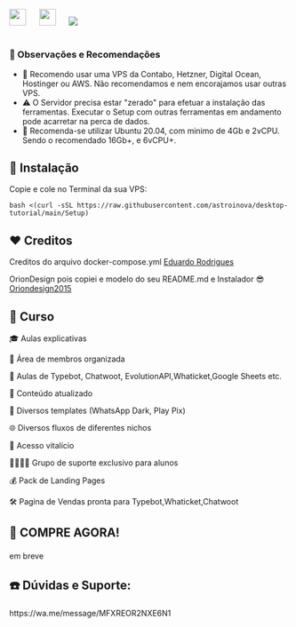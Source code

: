 <a href="https://wa.me/message/MFXREOR2NXE6N1" target="_blank"><img height="30" src="https://img.shields.io/badge/WhatsApp-25D366?style=for-the-badge&logo=whatsapp&logoColor=white"></a>&nbsp;&nbsp;&nbsp;&nbsp;&nbsp;
<a href="https://www.youtube.com/@aprendendoinovar" target="_blank"><img height="30" src="https://img.shields.io/badge/YouTube-FF0000?style=for-the-badge&logo=youtube&logoColor=white"></a>&nbsp;&nbsp;&nbsp;&nbsp;&nbsp;
<img src="https://raw.githubusercontent.com/MicaelliMedeiros/micaellimedeiros/master/image/computer-illustration.png">

<h1></h1>
<h3>📌 Observações e Recomendações</h3>

- 🔰 Recomendo usar uma VPS da Contabo, Hetzner, Digital Ocean, Hostinger ou AWS. Não recomendamos e nem encorajamos usar outras VPS.
- ⚠️ O Servidor precisa estar "zerado" para efetuar a instalação das ferramentas. Executar o Setup com outras ferramentas em andamento pode acarretar na perca de dados.
- 🚩 Recomenda-se utilizar Ubuntu 20.04, com minimo de 4Gb e 2vCPU. Sendo o recomendado 16Gb+, e 6vCPU+.

## 💽 Instalação

<p>Copie e cole no Terminal da sua VPS:</p>

```
bash <(curl -sSL https://raw.githubusercontent.com/astroinova/desktop-tutorial/main/Setup)
```

## ❤️ Creditos

<p>Creditos do arquivo docker-compose.yml <a href="https://www.youtube.com/@aprendendoinovar">Eduardo Rodrigues</a></p>
<p>OrionDesign pois copiei e modelo do seu README.md e Instalador 😎 <a href="https://github.com/oriondesign2015/SetupOrion">Oriondesign2015</a> </p>

## 📖 Curso

<p>🎓 Aulas explicativas
<p>🧩 Área de membros organizada
<p>💬 Aulas de Typebot, Chatwoot, EvolutionAPI,Whaticket,Google Sheets etc.
<p>🔄 Conteúdo atualizado
<p>📱 Diversos templates (WhatsApp Dark, Play Pix)
<p>🌐 Diversos fluxos de diferentes nichos
<p>🔐 Acesso vitalício
<p>👨‍👩‍👧‍👦 Grupo de suporte exclusivo para alunos</p>
<p>💰 Pack de Landing Pages</p>
<p>🛠 Pagina de Vendas pronta para Typebot,Whaticket,Chatwoot</p>

## 🛒 COMPRE AGORA!</p>

<p>em breve</p>

## ☎️ Dúvidas e Suporte:</p>

<p>https://wa.me/message/MFXREOR2NXE6N1</p>
